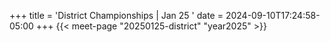 +++
title = 'District Championships | Jan 25 '
date = 2024-09-10T17:24:58-05:00
+++
{{< meet-page "20250125-district" "year2025" >}}
